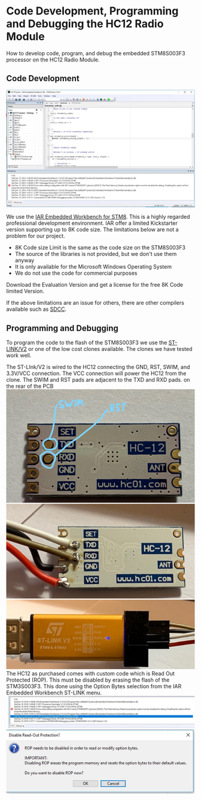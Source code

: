 # Code Development, Programming and Debugging the HC12 Radio Module

How to develop code, program, and debug the embedded STM8S003F3 processor on the HC12 Radio Module.


## Code Development
![IAR Embedded WorkBench](https://github.com/ImperialSpaceSociety/PicoTracker/blob/master/images/IAR.png)

We use the [IAR Embedded Workbench for STM8](). This is a highly regarded professional development environment. IAR offer a limited Kickstarter version supporting up to 8K code size. The limitations below are not a problem for our project.

* 8K Code size Limit is the same as the code size on the STM8S003F3
* The source of the libraries is not provided, but we don't use them anyway
* It is only available for the Microsoft Windows Operating System
* We do not use the code for commercial purposes

Download the Evaluation Version and get a license for the free 8K Code limited Version.

If the above limitations are an issue for others, there are other compilers available such as [SDCC](http://sdcc.sourceforge.net/).

## Programming and Debugging

To program the code to the flash of the STM8S003F3 we use the [ST-LINK/V2](https://www.st.com/en/development-tools/st-link-v2.html) or one of the low cost clones available. The clones we have tested work well.

The ST-LInk/V2 is wired to the HC12 connecting the GND, RST, SWIM, and 3.3V/VCC connection. The VCC connection will power the HC12 from the clone. The SWIM and RST pads are adjacent to the TXD and RXD pads. on the rear of the PCB
![SWIM Connections](https://github.com/ImperialSpaceSociety/PicoTracker/blob/master/images/HC12%20SWIM.jpg)
![HC12 Debug](https://github.com/ImperialSpaceSociety/PicoTracker/blob/master/images/HC12%20Debug.jpg)
![ST-Link Debug](https://github.com/ImperialSpaceSociety/PicoTracker/blob/master/images/STLink%20Debug.jpg)
The HC12 as purchased comes with custom code which is Read Out Protected (ROP). This must be disabled by erasing the flash of the STM3S003F3. This done using the Option Bytes selection from the IAR Embedded Workbench ST-LINK menu.
![ROP1](https://github.com/ImperialSpaceSociety/PicoTracker/blob/master/images/ROP1.JPG)
![ROP2](https://github.com/ImperialSpaceSociety/PicoTracker/blob/master/images/ROP2.JPG)
